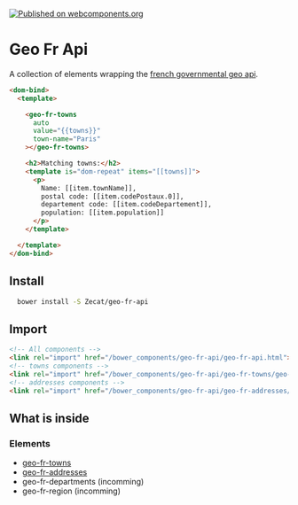 [![Published on webcomponents.org](https://img.shields.io/badge/webcomponents.org-published-blue.svg)](https://www.webcomponents.org/element/Zecat/geo-fr-api)

# Geo Fr Api

A collection of elements wrapping the [french governmental geo api](https://api.gouv.fr/api/api-geo.html).

<!--
```
<custom-element-demo height="200">
<template>
<link rel="import" href="geo-fr-towns/geo-fr-towns.html">
<next-code-block></next-code-block>
</template>
</custom-element-demo>
```
-->
```html
<dom-bind>
  <template>

    <geo-fr-towns
      auto
      value="{{towns}}"
      town-name="Paris"
    ></geo-fr-towns>

    <h2>Matching towns:</h2>
    <template is="dom-repeat" items="[[towns]]">
      <p>
        Name: [[item.townName]],
        postal code: [[item.codePostaux.0]],
        departement code: [[item.codeDepartement]],
        population: [[item.population]]
      </p>
    </template>

  </template>
</dom-bind>
```

## Install

```bash
  bower install -S Zecat/geo-fr-api
```

## Import

```html
<!-- All components -->
<link rel="import" href="/bower_components/geo-fr-api/geo-fr-api.html">
<!-- towns components -->
<link rel="import" href="/bower_components/geo-fr-api/geo-fr-towns/geo-fr-towns.html">
<!-- addresses components -->
<link rel="import" href="/bower_components/geo-fr-api/geo-fr-addresses/geo-fr-addresses.html">
```

## What is inside

### Elements

- [geo-fr-towns](/geo-fr-towns)
- [geo-fr-addresses](/geo-fr-addresses)
- geo-fr-departments (incomming)
- geo-fr-region (incomming)
